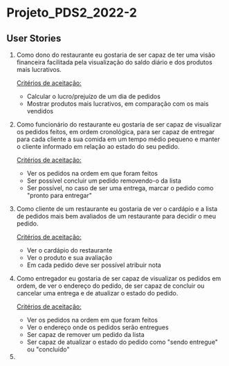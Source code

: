 # Projeto_PDS2_2022-2

## User Stories

1. Como dono do restaurante eu gostaria de ser capaz de ter uma visão financeira facilitada pela visualização do saldo diário e dos produtos mais lucrativos.

    <ins>Critérios de aceitação:</ins> 
  
    - Calcular o lucro/prejuízo de um dia de pedidos
    - Mostrar produtos mais lucrativos, em comparação com os mais vendidos

2. Como funcionário do restaurante eu gostaria de ser capaz de visualizar os pedidos feitos, em ordem cronológica, para ser capaz de entregar para cada cliente a sua comida em um tempo médio pequeno e manter o cliente informado em relação ao estado do seu pedido.

    <ins>Critérios de aceitação:</ins>
    
    - Ver os pedidos na ordem em que foram feitos
    - Ser possível concluir um pedido removendo-o da lista
    - Ser possível, no caso de ser uma entrega, marcar o pedido como  "pronto para entregar"
   
3. Como cliente de um restaurante eu gostaria de ver o cardápio e a lista de pedidos mais bem avaliados de um restaurante para decidir o meu pedido.

    <ins>Critérios de aceitação:</ins>
    
    - Ver o cardápio do restaurante
    - Ver o produto e sua avaliação
    - Em cada pedido deve ser possível atribuir nota
   
4. Como entregador eu gostaria de ser capaz de visualizar os pedidos em ordem, de ver o endereço do pedido, de ser capaz de concluir ou cancelar uma entrega e de atualizar o estado do pedido.

    <ins>Critérios de aceitação:</ins>
    
    - Ver os pedidos na ordem em que foram feitos
    - Ver o endereço onde os pedidos serão entregues
    - Ser capaz de remover um pedido da lista
    - Ser capaz de atualizar o estado do pedido como "sendo entregue" ou "concluído"
    
5.
